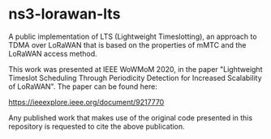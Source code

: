 # ns3-lorawan-lts
A public implementation of LTS (Lightweight Timeslotting), an approach to TDMA over LoRaWAN that is based on the properties of mMTC and the LoRaWAN access method.

This work was presented at IEEE WoWMoM 2020, in the paper "Lightweight Timeslot Scheduling Through Periodicity Detection for Increased Scalability of LoRaWAN". The paper can be found here:

https://ieeexplore.ieee.org/document/9217770

Any published work that makes use of the original code presented in this repository is requested to cite the above publication.
